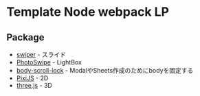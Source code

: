 # Template Node webpack LP

## Package

- [swiper](https://swiperjs.com/) - スライド
- [PhotoSwipe](https://photoswipe.com/) - LightBox
- [body-scroll-lock](https://github.com/willmcpo/body-scroll-lock) - ModalやSheets作成のためにbodyを固定する
- [PixiJS](https://www.pixijs.com/) - 2D
- [three.js](https://threejs.org/) - 3D

